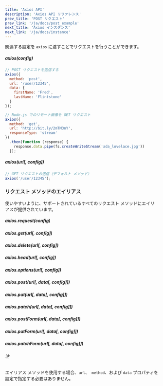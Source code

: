 ```yaml
---
title: 'Axios API'
description: 'Axios API リファレンス'
prev_title: 'POST リクエスト'
prev_link: '/ja/docs/post_example'
next_title: 'Axios インスタンス'
next_link: '/ja/docs/instance'
---
```


関連する設定を `axios` に渡すことでリクエストを行うことができます。

##### axios(config)

```js
// POST リクエストを送信する
axios({
  method: 'post',
  url: '/user/12345',
  data: {
    firstName: 'Fred',
    lastName: 'Flintstone'
  }
});
```

```js
// Node.js でのリモート画像を GET リクエスト
axios({
  method: 'get',
  url: 'http://bit.ly/2mTM3nY',
  responseType: 'stream'
})
  .then(function (response) {
    response.data.pipe(fs.createWriteStream('ada_lovelace.jpg'))
  });
```

##### axios(url[, config])

```js
// GET リクエストの送信（デフォルト メソッド）
axios('/user/12345');
```

### リクエスト メソッドのエイリアス

使いやすいように、サポートされているすべてのリクエスト メソッドにエイリアスが提供されています。

##### axios.request(config)
##### axios.get(url[, config])
##### axios.delete(url[, config])
##### axios.head(url[, config])
##### axios.options(url[, config])
##### axios.post(url[, data[, config]])
##### axios.put(url[, data[, config]])
##### axios.patch(url[, data[, config]])
##### axios.postForm(url[, data[, config]])
##### axios.putForm(url[, data[, config]])
##### axios.patchForm(url[, data[, config]])

###### 注

エイリアス メソッドを使用する場合、`url`、` method`、および `data` プロパティを設定で指定する必要はありません。
